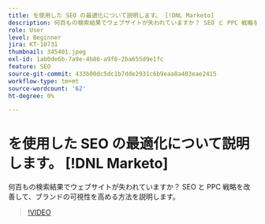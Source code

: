 ```yaml
---
title: を使用した SEO の最適化について説明します。 [!DNL Marketo]
description: 何百もの検索結果でウェブサイトが失われていますか？ SEO と PPC 戦略を改善して、ブランドの可視性を高める方法を説明します。
role: User
level: Beginner
jira: KT-10731
thumbnail: 345401.jpeg
exl-id: 1ab0de6b-7a9e-4b86-a9f6-2ba655d9e1fc
feature: SEO
source-git-commit: 433b00dc5dc1b7dde2931c6b9eaa8a403eae2415
workflow-type: tm+mt
source-wordcount: '62'
ht-degree: 0%

---
```


# を使用した SEO の最適化について説明します。 [!DNL Marketo]

何百もの検索結果でウェブサイトが失われていますか？ SEO と PPC 戦略を改善して、ブランドの可視性を高める方法を説明します。

>[!VIDEO](https://video.tv.adobe.com/v/345401/?quality=12&learn=on)
